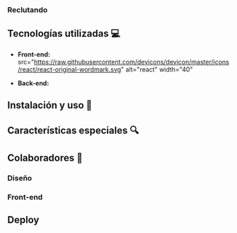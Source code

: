 ﻿### **Reclutando**
 
 
 ## Tecnologías utilizadas 💻
 
 - **Front-end:**
 src="https://raw.githubusercontent.com/devicons/devicon/master/icons/react/react-original-wordmark.svg" alt="react" width="40" 
 
- **Back-end:** 

## Instalación y uso 📲

## Características especiales 🔍

## Colaboradores 👥

### Diseño


### Front-end

## Deploy
